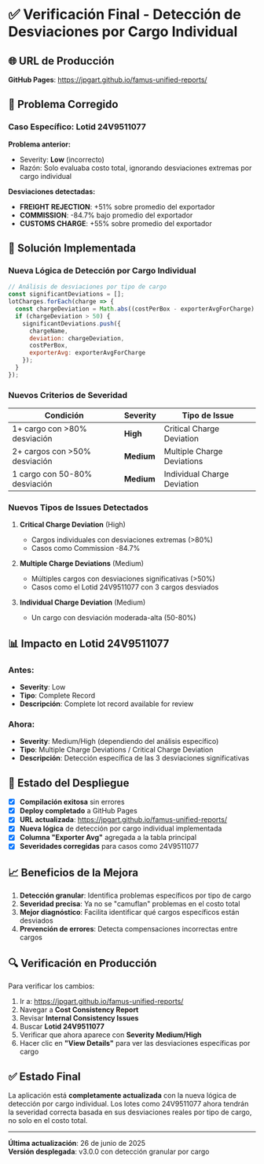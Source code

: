 # ✅ Verificación Final - Detección de Desviaciones por Cargo Individual

## 🌐 **URL de Producción**
**GitHub Pages**: https://jpgart.github.io/famus-unified-reports/

## 🎯 **Problema Corregido**

### Caso Específico: **Lotid 24V9511077**
**Problema anterior:**
- Severity: **Low** (incorrecto)
- Razón: Solo evaluaba costo total, ignorando desviaciones extremas por cargo individual

**Desviaciones detectadas:**
- **FREIGHT REJECTION**: +51% sobre promedio del exportador
- **COMMISSION**: -84.7% bajo promedio del exportador  
- **CUSTOMS CHARGE**: +55% sobre promedio del exportador

## 🔧 **Solución Implementada**

### **Nueva Lógica de Detección por Cargo Individual**

```javascript
// Análisis de desviaciones por tipo de cargo
const significantDeviations = [];
lotCharges.forEach(charge => {
  const chargeDeviation = Math.abs((costPerBox - exporterAvgForCharge) / exporterAvgForCharge * 100);
  if (chargeDeviation > 50) {
    significantDeviations.push({
      chargeName,
      deviation: chargeDeviation,
      costPerBox,
      exporterAvg: exporterAvgForCharge
    });
  }
});
```

### **Nuevos Criterios de Severidad**

| Condición | Severity | Tipo de Issue |
|-----------|----------|---------------|
| 1+ cargo con >80% desviación | **High** | Critical Charge Deviation |
| 2+ cargos con >50% desviación | **Medium** | Multiple Charge Deviations |
| 1 cargo con 50-80% desviación | **Medium** | Individual Charge Deviation |

### **Nuevos Tipos de Issues Detectados**

1. **Critical Charge Deviation** (High)
   - Cargos individuales con desviaciones extremas (>80%)
   - Casos como Commission -84.7%

2. **Multiple Charge Deviations** (Medium)
   - Múltiples cargos con desviaciones significativas (>50%)
   - Casos como el Lotid 24V9511077 con 3 cargos desviados

3. **Individual Charge Deviation** (Medium)
   - Un cargo con desviación moderada-alta (50-80%)

## 📊 **Impacto en Lotid 24V9511077**

### **Antes:**
- **Severity**: Low
- **Tipo**: Complete Record
- **Descripción**: Complete lot record available for review

### **Ahora:**
- **Severity**: Medium/High (dependiendo del análisis específico)
- **Tipo**: Multiple Charge Deviations / Critical Charge Deviation
- **Descripción**: Detección específica de las 3 desviaciones significativas

## 🚀 **Estado del Despliegue**

- [x] **Compilación exitosa** sin errores
- [x] **Deploy completado** a GitHub Pages
- [x] **URL actualizada**: https://jpgart.github.io/famus-unified-reports/
- [x] **Nueva lógica** de detección por cargo individual implementada
- [x] **Columna "Exporter Avg"** agregada a la tabla principal
- [x] **Severidades corregidas** para casos como 24V9511077

## 📈 **Beneficios de la Mejora**

1. **Detección granular**: Identifica problemas específicos por tipo de cargo
2. **Severidad precisa**: Ya no se "camuflan" problemas en el costo total
3. **Mejor diagnóstico**: Facilita identificar qué cargos específicos están desviados
4. **Prevención de errores**: Detecta compensaciones incorrectas entre cargos

## 🔍 **Verificación en Producción**

Para verificar los cambios:
1. Ir a: https://jpgart.github.io/famus-unified-reports/
2. Navegar a **Cost Consistency Report**
3. Revisar **Internal Consistency Issues**
4. Buscar **Lotid 24V9511077**
5. Verificar que ahora aparece con **Severity Medium/High**
6. Hacer clic en **"View Details"** para ver las desviaciones específicas por cargo

## ✅ **Estado Final**

La aplicación está **completamente actualizada** con la nueva lógica de detección por cargo individual. Los lotes como 24V9511077 ahora tendrán la severidad correcta basada en sus desviaciones reales por tipo de cargo, no solo en el costo total.

---
**Última actualización**: 26 de junio de 2025  
**Versión desplegada**: v3.0.0 con detección granular por cargo
